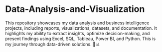 # Data-Analysis-and-Visualization
This repository showcases my data analysis and business intelligence projects, including reports, visualizations, datasets, and documentation. It highlights my ability to extract insights, optimize decision-making, and present findings using Excel, SQL, Tableau, Power BI, and Python. This is my journey through data-driven solutions. 🚀📊
